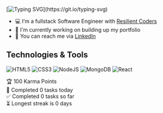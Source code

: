 [![Typing SVG](https://readme-typing-svg.demolab.com?font=Fira+Code&duration=6000&pause=5000&color=15F744&width=435&lines=Hello!+My+name+is+Morgan.)](https://git.io/typing-svg)
- :computer: I’m a fullstack Software Engineer with [Resilient Coders](https://resilientcoders.org)
- :ledger: I'm currently working on building up my portfolio
- :briefcase: You can reach me via [LinkedIn](https://linkedin.com/in/morganodowning)

## Technologies & Tools
![HTML5](https://img.shields.io/badge/html5-%23E34F26.svg?style=for-the-badge&logo=html5&logoColor=white)
![CSS3](https://img.shields.io/badge/css3-%231572B6.svg?style=for-the-badge&logo=css3&logoColor=white)
![NodeJS](https://img.shields.io/badge/node.js-6DA55F?style=for-the-badge&logo=node.js&logoColor=white)
![MongoDB](https://img.shields.io/badge/MongoDB-%234ea94b.svg?style=for-the-badge&logo=mongodb&logoColor=white)
![React](https://img.shields.io/badge/react-%2320232a.svg?style=for-the-badge&logo=react&logoColor=%2361DAFB)

<!-- TODO-IST:START -->
🏆  100 Karma Points           
🌸  Completed 0 tasks today           
✅  Completed 0 tasks so far           
⏳  Longest streak is 0 days
<!-- TODO-IST:END -->
